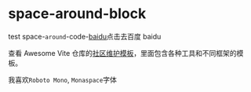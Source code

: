 # space-around-block

test space-`around`-code-[baidu](www.baidu.com)点击去百度 baidu

查看 Awesome Vite 仓库的[社区维护模板](https://github.com/vitejs/awesome-vite#templates)，里面包含各种工具和不同框架的模板。

我喜欢`Roboto Mono`, `Monaspace`字体
